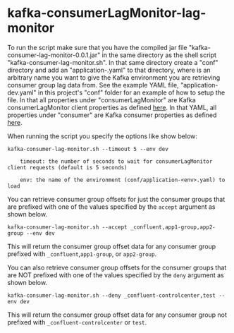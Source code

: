 # kafka-consumerLagMonitor-lag-monitor
To run the script make sure that you have the compiled jar file "kafka-consumer-lag-monitor-0.0.1.jar" in the same 
directory as the shell script "kafka-consumer-lag-monitor.sh". In that same directory create a "conf" directory and add 
an "application-<env>.yaml" to that directory, where <env> is an arbitrary name you want to give the Kafka environment 
you are retrieving consumer group lag data from. See the example YAML file, "application-dev.yaml" in this project's 
"conf" folder for an example of how to setup the file.
In that all properties under "consumerLagMonitor" are Kafka consumerLagMonitor client properties as defined
[here](https://docs.confluent.io/platform/current/installation/configuration/consumerLagMonitor-configs.html).
In that YAML, all properties under "consumer" are Kafka consumer properties as defined
[here](https://docs.confluent.io/platform/current/installation/configuration/consumer-configs.html).

When running the script you specify the options like show below:

```
kafka-consumer-lag-monitor.sh --timeout 5 --env dev

    timeout: the number of seconds to wait for consumerLagMonitor client requests (default is 5 seconds)
    
    env: the name of the environment (conf/application-<env>.yaml) to load
```

You can retrieve consumer group offsets for just the consumer groups that are prefixed with one of the values specified 
by the `accept` argument as shown below.

```
kafka-consumer-lag-monitor.sh --accept _confluent,app1-group,app2-group --env dev
```

This will return the consumer group offset data for any consumer group prefixed with `_confluent`,`app1-group`, or 
`app2-group`.

You can also retrieve consumer group offsets for the consumer groups that are NOT prefixed with one of the values 
specified by the `deny` argument as shown below.

```
kafka-consumer-lag-monitor.sh --deny _confluent-controlcenter,test --env dev
```

This will return the consumer group offset data for any consumer group not prefixed with `_confluent-controlcenter` or
`test`.